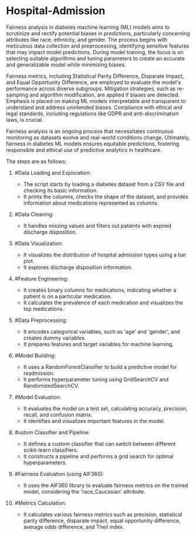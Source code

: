 # Hospital-Admission

Fairness analysis in diabetes machine learning (ML) models aims to scrutinize and rectify potential biases in predictions, particularly concerning attributes like race, ethnicity, and gender. The process begins with meticulous data collection and preprocessing, identifying sensitive features that may impact model predictions. During model training, the focus is on selecting suitable algorithms and tuning parameters to create an accurate and generalizable model while minimizing biases.

Fairness metrics, including Statistical Parity Difference, Disparate Impact, and Equal Opportunity Difference, are employed to evaluate the model's performance across diverse subgroups. Mitigation strategies, such as re-sampling and algorithm modification, are applied if biases are detected. Emphasis is placed on making ML models interpretable and transparent to understand and address unintended biases. Compliance with ethical and legal standards, including regulations like GDPR and anti-discrimination laws, is crucial.

Fairness analysis is an ongoing process that necessitates continuous monitoring as datasets evolve and real-world conditions change. Ultimately, fairness in diabetes ML models ensures equitable predictions, fostering responsible and ethical use of predictive analytics in healthcare.

The steps are as follows: 

1. #Data Loading and Exploration:
   - The script starts by loading a diabetes dataset from a CSV file and checking its basic information.
   - It prints the columns, checks the shape of the dataset, and provides information about medications represented as columns.

2. #Data Cleaning:
   - It handles missing values and filters out patients with expired discharge disposition.

3. #Data Visualization:
   - It visualizes the distribution of hospital admission types using a bar plot.
   - It explores discharge disposition information.

4. #Feature Engineering:
   - It creates binary columns for medications, indicating whether a patient is on a particular medication.
   - It calculates the prevalence of each medication and visualizes the top medications.

5. #Data Preprocessing:
   - It encodes categorical variables, such as 'age' and 'gender', and creates dummy variables.
   - It prepares features and target variables for machine learning.

6. #Model Building:
   - It uses a RandomForestClassifier to build a predictive model for readmission.
   - It performs hyperparameter tuning using GridSearchCV and RandomizedSearchCV.

7. #Model Evaluation:
   - It evaluates the model on a test set, calculating accuracy, precision, recall, and confusion matrix.
   - It identifies and visualizes important features in the model.

8. #ustom Classifier and Pipeline:
   - It defines a custom classifier that can switch between different scikit-learn classifiers.
   - It constructs a pipeline and performs a grid search for optimal hyperparameters.

9. #Fairness Evaluation (using AIF360):
   - It uses the AIF360 library to evaluate fairness metrics on the trained model, considering the 'race_Caucasian' attribute.

10. #Metrics Calculation:
    - It calculates various fairness metrics such as precision, statistical parity difference, disparate impact, equal opportunity difference, average odds difference, and Theil index.
